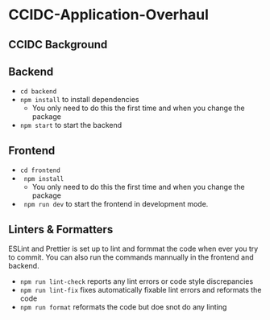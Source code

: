 # CCIDC-Application-Overhaul

## CCIDC Background

## Backend
- ```cd backend```
- ```npm install``` to install dependencies
  - You only need to do this the first time and when you change the package
- ```npm start``` to start the backend

## Frontend
- ```cd frontend```
- ``` npm install```
  - You only need to do this the first time and when you change the package
- ``` npm run dev``` to start the frontend in development mode.

## Linters & Formatters
ESLint and Prettier is set up to lint and formmat the code when ever you try to commit. You can also run the commands mannually in the frontend and backend.
- ```npm run lint-check``` reports any lint errors or code style discrepancies
- ```npm run lint-fix``` fixes automatically fixable lint errors and reformats the code
- ```npm run format``` reformats the code but doe snot do any linting
